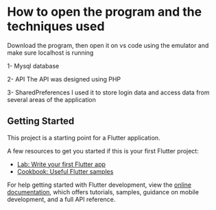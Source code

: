 # How to open the program and the techniques used

Download the program, then open it on vs code using the emulator and make sure localhost is running


1-  Mysql database

2-  API  The API was designed using PHP

3- SharedPreferences I used it to store login data and access data from several areas of the application

## Getting Started

This project is a starting point for a Flutter application.

A few resources to get you started if this is your first Flutter project:

- [Lab: Write your first Flutter app](https://docs.flutter.dev/get-started/codelab)
- [Cookbook: Useful Flutter samples](https://docs.flutter.dev/cookbook)

For help getting started with Flutter development, view the
[online documentation](https://docs.flutter.dev/), which offers tutorials,
samples, guidance on mobile development, and a full API reference.
